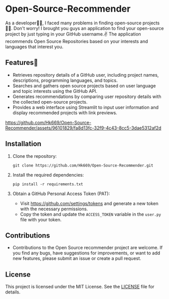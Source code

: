 # Open-Source-Recommender
As a developer👨‍💻, I faced many problems in finding open-source projects🤷‍♂️. Don't worry! I brought you guys an application to find your open-source project by just typing in your GitHub username.✌️
The application recommends Open Source Repositories based on your interests and languages that interest you.

## Features🤖

- Retrieves repository details of a GitHub user, including project names, descriptions, programming languages, and topics.
- Searches and gathers open source projects based on user language and topic interests using the GitHub API.
- Generates recommendations by comparing user repository details with the collected open-source projects.
- Provides a web interface using Streamlit to input user information and display recommended projects with link previews.




https://github.com/Hk669/Open-Source-Recommender/assets/96101829/fa8d13fc-32f9-4c43-8cc5-3dae5312af2d




## Installation

1. Clone the repository:

   ``` shell
   git clone https://github.com/Hk669/Open-Source-Recommender.git

   ```

2. Install the required dependencies:

   ```shell
   pip install -r requirements.txt
   ```

3. Obtain a GitHub Personal Access Token (PAT):
   - Visit https://github.com/settings/tokens and generate a new token with the necessary permissions.
   - Copy the token and update the `ACCESS_TOKEN` variable in the `user.py` file with your token.

## Contributions
- Contributions to the Open Source recommender project are welcome. If you find any bugs, have suggestions for improvements, or want to add new features, please submit an issue or create a pull request.

## License

This project is licensed under the MIT License. See the [LICENSE](LICENSE) file for details.
